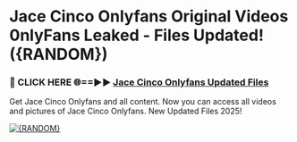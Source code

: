 # Jace Cinco Onlyfans Original Videos 0nlyFans Leaked - Files Updated! ({RANDOM})

<h3>🔴 CLICK HERE 🌐==►► <a href="https://betterlinks.top/A2PfLJ" rel="nofollow">Jace Cinco Onlyfans Updated Files</a></h3>

Get Jace Cinco Onlyfans and all content. Now you can access all videos and pictures of Jace Cinco Onlyfans. New Updated Files 2025!

[![{RANDOM}](https://i.imgur.com/ppqm5kG.gif)](https://betterlinks.top/A2PfLJ)